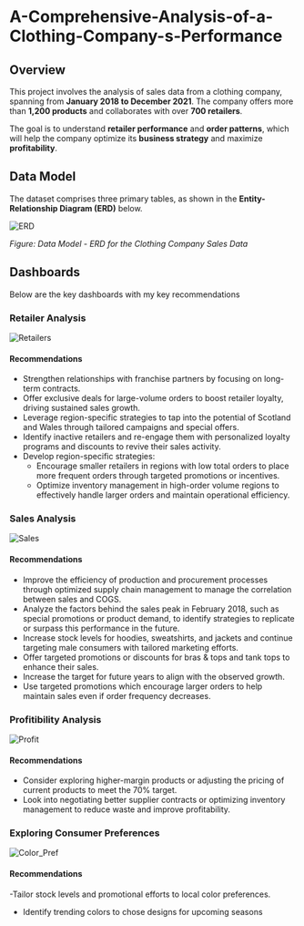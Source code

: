 # A-Comprehensive-Analysis-of-a-Clothing-Company-s-Performance

## Overview  
This project involves the analysis of sales data from a clothing company, spanning from **January 2018 to December 2021**. The company offers more than **1,200 products** and collaborates with over **700 retailers**.  

The goal is to understand **retailer performance** and **order patterns**, which will help the company optimize its **business strategy** and maximize **profitability**.  

## Data Model  
The dataset comprises three primary tables, as shown in the **Entity-Relationship Diagram (ERD)** below.  

![ERD](https://github.com/user-attachments/assets/db5faac2-f737-457c-baae-ca71d95c3fd3)

*Figure: Data Model - ERD for the Clothing Company Sales Data*  

## Dashboards  
Below are the key dashboards with my key recommendations

### Retailer Analysis  
![Retailers](https://github.com/user-attachments/assets/f9e55cb8-8616-4b7a-ad6b-cdd8185834a4)
#### Recommendations
- Strengthen relationships with franchise partners by focusing on long-term contracts.
- Offer exclusive deals for large-volume orders to boost retailer loyalty, driving sustained sales growth.
- Leverage region-specific strategies to tap into the potential of Scotland and Wales through tailored campaigns and special offers.
- Identify inactive retailers and re-engage them with personalized loyalty programs and discounts to revive their sales activity.
- Develop region-specific strategies:
    - Encourage smaller retailers in regions with low total orders to place more frequent orders through targeted promotions or incentives.
    - Optimize inventory management in high-order volume regions to effectively handle larger orders and maintain operational efficiency.      

### Sales Analysis 
![Sales](https://github.com/user-attachments/assets/53e2d253-1487-4afd-88b7-b63544265164)
#### Recommendations
- Improve the efficiency of production and procurement processes through optimized supply chain management to manage the correlation between sales and COGS.
- Analyze the factors behind the sales peak in February 2018, such as special promotions or product demand, to identify strategies to replicate or surpass this performance in the future.
- Increase stock levels for hoodies, sweatshirts, and jackets and continue targeting male consumers with tailored marketing efforts.
- Offer targeted promotions or discounts for bras \& tops and tank tops to enhance their sales.
- Increase the target for future years to align with the observed growth.
- Use targeted promotions which encourage larger orders to help maintain sales even if order frequency decreases.

### Profitibility Analysis  
 ![Profit](https://github.com/user-attachments/assets/b29be0fe-50bd-43e7-9b9c-31508cc28d0b)

#### Recommendations
- Consider exploring higher-margin products or adjusting the pricing of current products to meet the 70\% target.
-  Look into negotiating better supplier contracts or optimizing inventory management to reduce waste and improve profitability.
  
### Exploring Consumer Preferences
![Color_Pref](https://github.com/user-attachments/assets/226528cb-341c-45ea-bc96-3a8ada04e150)
#### Recommendations
-Tailor stock levels and promotional efforts to local color preferences.
- Identify trending colors to chose designs for upcoming seasons
